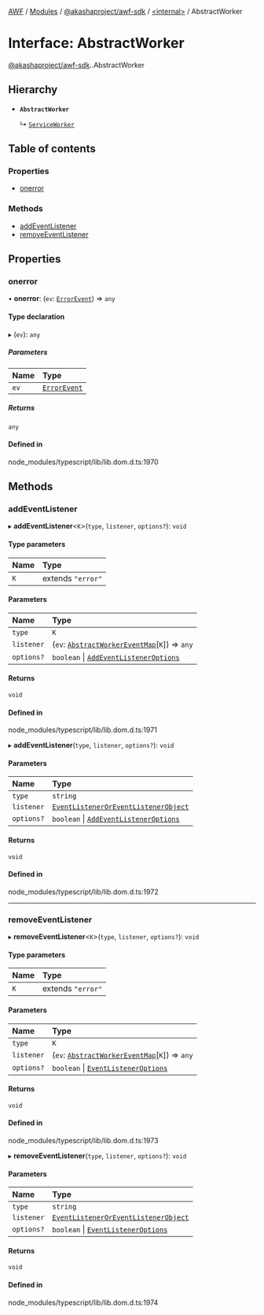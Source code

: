 [AWF](../README.md) / [Modules](../modules.md) / [@akashaproject/awf-sdk](../modules/akashaproject_awf_sdk.md) / [<internal\>](../modules/akashaproject_awf_sdk._internal_.md) / AbstractWorker

# Interface: AbstractWorker

[@akashaproject/awf-sdk](../modules/akashaproject_awf_sdk.md).[<internal>](../modules/akashaproject_awf_sdk._internal_.md).AbstractWorker

## Hierarchy

- **`AbstractWorker`**

  ↳ [`ServiceWorker`](akashaproject_awf_sdk._internal_.ServiceWorker.md)

## Table of contents

### Properties

- [onerror](akashaproject_awf_sdk._internal_.AbstractWorker.md#onerror)

### Methods

- [addEventListener](akashaproject_awf_sdk._internal_.AbstractWorker.md#addeventlistener)
- [removeEventListener](akashaproject_awf_sdk._internal_.AbstractWorker.md#removeeventlistener)

## Properties

### onerror

• **onerror**: (`ev`: [`ErrorEvent`](../modules/akashaproject_awf_sdk._internal_.md#errorevent)) => `any`

#### Type declaration

▸ (`ev`): `any`

##### Parameters

| Name | Type |
| :------ | :------ |
| `ev` | [`ErrorEvent`](../modules/akashaproject_awf_sdk._internal_.md#errorevent) |

##### Returns

`any`

#### Defined in

node_modules/typescript/lib/lib.dom.d.ts:1970

## Methods

### addEventListener

▸ **addEventListener**<`K`\>(`type`, `listener`, `options?`): `void`

#### Type parameters

| Name | Type |
| :------ | :------ |
| `K` | extends ``"error"`` |

#### Parameters

| Name | Type |
| :------ | :------ |
| `type` | `K` |
| `listener` | (`ev`: [`AbstractWorkerEventMap`](akashaproject_awf_sdk._internal_.AbstractWorkerEventMap.md)[`K`]) => `any` |
| `options?` | `boolean` \| [`AddEventListenerOptions`](akashaproject_awf_sdk._internal_.AddEventListenerOptions.md) |

#### Returns

`void`

#### Defined in

node_modules/typescript/lib/lib.dom.d.ts:1971

▸ **addEventListener**(`type`, `listener`, `options?`): `void`

#### Parameters

| Name | Type |
| :------ | :------ |
| `type` | `string` |
| `listener` | [`EventListenerOrEventListenerObject`](../modules/akashaproject_awf_sdk._internal_.md#eventlisteneroreventlistenerobject) |
| `options?` | `boolean` \| [`AddEventListenerOptions`](akashaproject_awf_sdk._internal_.AddEventListenerOptions.md) |

#### Returns

`void`

#### Defined in

node_modules/typescript/lib/lib.dom.d.ts:1972

___

### removeEventListener

▸ **removeEventListener**<`K`\>(`type`, `listener`, `options?`): `void`

#### Type parameters

| Name | Type |
| :------ | :------ |
| `K` | extends ``"error"`` |

#### Parameters

| Name | Type |
| :------ | :------ |
| `type` | `K` |
| `listener` | (`ev`: [`AbstractWorkerEventMap`](akashaproject_awf_sdk._internal_.AbstractWorkerEventMap.md)[`K`]) => `any` |
| `options?` | `boolean` \| [`EventListenerOptions`](akashaproject_awf_sdk._internal_.EventListenerOptions.md) |

#### Returns

`void`

#### Defined in

node_modules/typescript/lib/lib.dom.d.ts:1973

▸ **removeEventListener**(`type`, `listener`, `options?`): `void`

#### Parameters

| Name | Type |
| :------ | :------ |
| `type` | `string` |
| `listener` | [`EventListenerOrEventListenerObject`](../modules/akashaproject_awf_sdk._internal_.md#eventlisteneroreventlistenerobject) |
| `options?` | `boolean` \| [`EventListenerOptions`](akashaproject_awf_sdk._internal_.EventListenerOptions.md) |

#### Returns

`void`

#### Defined in

node_modules/typescript/lib/lib.dom.d.ts:1974
